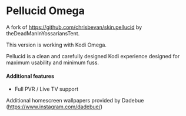 Pellucid Omega
===================

A fork of https://github.com/chrisbevan/skin.pellucid by theDeadManInYossariansTent.

This version is working with Kodi Omega.

Pellucid is a clean and carefully designed Kodi experience designed for maximum usability and minimum fuss.

#### Additional features

- Full PVR / Live TV support

Additional homescreen wallpapers provided by Dadebue (https://www.instagram.com/dadebue/)


